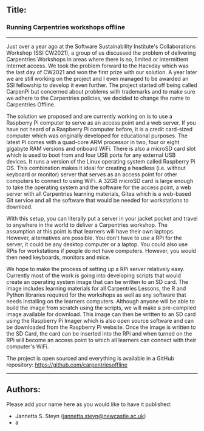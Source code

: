 ## Title:
### Running Carpentries workshops offline
---

Just over a year ago at the Software Sustainability Institute's Collaborations Workshop (SSI CW2021), a group of us discussed the problem of delivering Carpentries Workshops in areas where there is no, limited or intermittent Internet access. We took the problem forward to the Hackday which was the last day of CW2021 and won the first prize with our solution. A year later we are still working on the project and I even managed to be awarded an SSI fellowship to develop it even further. The project started off being called CarpenPi but concerned about problems with trademarks and to make sure we adhere to the Carpentries policies, we decided to change the name to Carpentries Offline.

The solution we proposed and are currently working on is to use a Raspberry Pi computer to serve as an access point and a web server. If you have not heard of a Raspberry Pi computer before, it is a credit card-sized computer which was originally developed for educational purposes. The latest Pi comes with a quad-core ARM processor in two, four or eight gigabyte RAM versions and onboard WiFi. There is also a microSD card slot which is used to boot from and four USB ports for any external USB devices. It runs a version of the Linux operating system called Raspberry Pi OS. This combination makes it ideal for creating a headless (i.e. without keyboard or monitor) server that serves as an access point for other computers to connect to using WiFi. A 32GB microSD card is large enough to take the operating system and the software for the access point, a web server with all Carpentries learning materials, Gitea which is a web-based Git service and all the software that would be needed for workstations to download.

With this setup, you can literally put a server in your jacket pocket and travel to anywhere in the world to deliver a Carpentries workshop. The assumption at this point is that learners will have their own laptops. However, alternatives are possible. You don't have to use a RPi for the server, it could be any desktop computer or a laptop. You could also use RPis for workstations if people do not have computers. However, you would then need keyboards, monitors and mice.

We hope to make the process of setting up a RPi server relatively easy. Currently most of the work is going into developing scripts that would create an operating system image that can be written to an SD card. The image includes learning materials for all Carpentries Lessons, the R and Python libraries required for the workshops as well as any software that needs installing on the learners computers. Although anyone will be able to build the image from scratch using the scripts, we will make a pre-compiled image available for download. This image can then be written to an SD card using the Raspberry Pi Imager which is also open source software and can be downloaded from the Raspberry Pi website. Once the image is written to the SD Card, the card can be inserted into the RPi and when turned on the RPi will become an access point to which all learners can connect with their computer's WiFi.

The project is open sourced and everything is available in a GitHub repository: https://github.com/carpentriesoffline


---
## Authors:
Please add your name here as you would like to have it published:
- Jannetta S. Steyn (jannetta.steyn@newcastle.ac.uk)
- a

